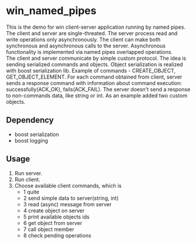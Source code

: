 # win_named_pipes

This is the demo for win client-server application running by named pipes. The client and server are single-threated. 
The server process read and write operations only asynchronously. The client can make both synchronous and asynchronous calls to the server. 
Asynchronous functionality is implemented via named pipes overlapped operations.<br/>
The client and server communicate by simple custom protocol. 
The idea is sending serialized commands and objects. Object serialization is realized with boost serialization lib. Example of commands - CREATE_OBJECT, GET_OBJECT_ELEMENT.
For each command obtained from client, server sends a response command with information about command execution:  successfully(ACK_OK), fails(ACK_FAIL). 
The server doesn't send a response to non-commands data, like string or int. As an example added two custom objects.

## Dependency
 - boost serialization
 - boost logging

## Usage

1. Run server.
2. Run client.
3. Choose available client commands, which is
	- 1 quite
	- 2 send simple data to server(string, int)
    - 3 read (async) message from server
	- 4 create object on server 
	- 5 print available objects ids
	- 6 get object from server 
	- 7 call object member 
	- 8 check pending operations
